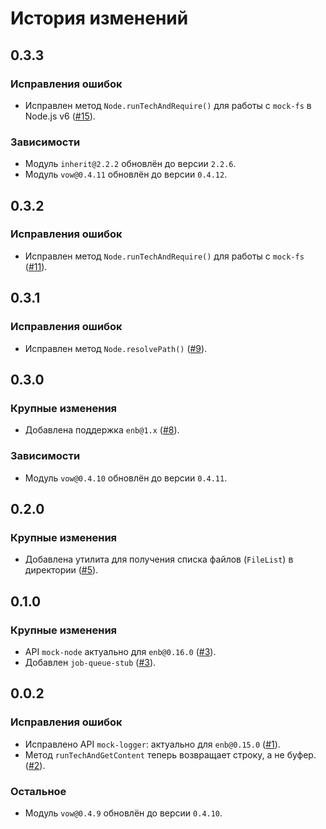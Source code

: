 История изменений
=================

0.3.3
-----

### Исправления ошибок

* Исправлен метод `Node.runTechAndRequire()` для работы с `mock-fs` в Node.js v6 ([#15]).

[#15]: https://github.com/enb/mock-enb/pull/15

### Зависимости

* Модуль `inherit@2.2.2` обновлён до версии `2.2.6`.
* Модуль `vow@0.4.11` обновлён до версии `0.4.12`.

0.3.2
-----

### Исправления ошибок

* Исправлен метод `Node.runTechAndRequire()` для работы с `mock-fs` ([#11]).

0.3.1
-----

### Исправления ошибок

* Исправлен метод `Node.resolvePath()` ([#9]).

0.3.0
-----

### Крупные изменения

* Добавлена поддержка `enb@1.x` ([#8]).

### Зависимости

* Модуль `vow@0.4.10` обновлён до версии `0.4.11`.

0.2.0
-----

### Крупные изменения

* Добавлена утилита для получения списка файлов (`FileList`) в директории ([#5]).

0.1.0
-----

### Крупные изменения

* API `mock-node` актуально для `enb@0.16.0` ([#3]).
* Добавлен `job-queue-stub` ([#3]).

0.0.2
-----

### Исправления ошибок

* Исправлено API `mock-logger`: актуально для `enb@0.15.0` ([#1]).
* Метод `runTechAndGetContent` теперь возвращает строку, а не буфер. ([#2]).

### Остальное

* Модуль `vow@0.4.9` обновлён до версии `0.4.10`.

[#11]: https://github.com/enb/mock-enb/pull/11
[#9]: https://github.com/enb/mock-enb/pull/9
[#8]: https://github.com/enb/mock-enb/pull/8
[#5]: https://github.com/enb/mock-enb/pull/5
[#3]: https://github.com/enb/mock-enb/pull/3
[#2]: https://github.com/enb/mock-enb/pull/2
[#1]: https://github.com/enb/mock-enb/pull/1
